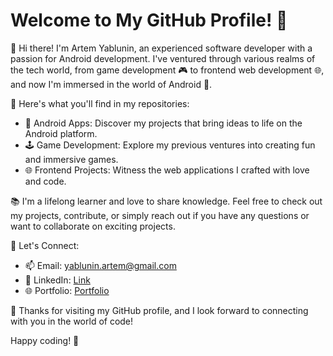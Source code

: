 # Welcome to My GitHub Profile! 👋

🚀 Hi there! I'm Artem Yablunin, an experienced software developer with a passion for Android development. I've ventured through various realms of the tech world, from game development 🎮 to frontend web development 🌐, and now I'm immersed in the world of Android 📱.

🌟 Here's what you'll find in my repositories:

- 📱 Android Apps: Discover my projects that bring ideas to life on the Android platform.
- 🕹️ Game Development: Explore my previous ventures into creating fun and immersive games.
- 🌐 Frontend Projects: Witness the web applications I crafted with love and code.

📚 I'm a lifelong learner and love to share knowledge. Feel free to check out my projects, contribute, or simply reach out if you have any questions or want to collaborate on exciting projects.

💬 Let's Connect:
- 📫 Email: yablunin.artem@gmail.com
- 💼 LinkedIn: [Link](https://www.linkedin.com/in/artem-yablunin)
- 🌐 Portfolio: [Portfolio](https://www.yourwebsite.com)

🌈 Thanks for visiting my GitHub profile, and I look forward to connecting with you in the world of code!

Happy coding! 🚀
